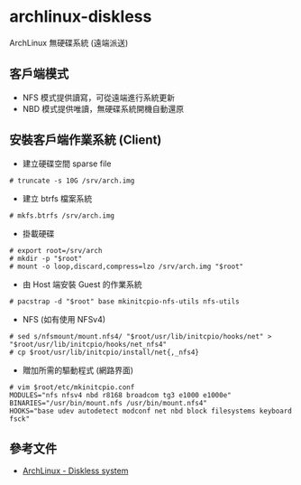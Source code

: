 # archlinux-diskless
ArchLinux 無硬碟系統 (遠端派送)

## 客戶端模式
- NFS 模式提供讀寫，可從遠端進行系統更新
- NBD 模式提供唯讀，無硬碟系統開機自動還原

## 安裝客戶端作業系統 (Client)
- 建立硬碟空間 sparse file
```
# truncate -s 10G /srv/arch.img
```
- 建立 btrfs 檔案系統
```
# mkfs.btrfs /srv/arch.img
```
- 掛載硬碟
```
# export root=/srv/arch
# mkdir -p "$root"
# mount -o loop,discard,compress=lzo /srv/arch.img "$root"
```
- 由 Host 端安裝 Guest 的作業系統
```
# pacstrap -d "$root" base mkinitcpio-nfs-utils nfs-utils
```
- NFS (如有使用 NFSv4)
```
# sed s/nfsmount/mount.nfs4/ "$root/usr/lib/initcpio/hooks/net" > "$root/usr/lib/initcpio/hooks/net_nfs4"
# cp $root/usr/lib/initcpio/install/net{,_nfs4}
```
- 贈加所需的驅動程式 (網路界面)
```
# vim $root/etc/mkinitcpio.conf
MODULES="nfs nfsv4 nbd r8168 broadcom tg3 e1000 e1000e"
BINARIES="/usr/bin/mount.nfs /usr/bin/mount.nfs4"
HOOKS="base udev autodetect modconf net nbd block filesystems keyboard fsck"
```

## 參考文件
- [ArchLinux - Diskless system](https://wiki.archlinux.org/index.php/Diskless_system)
